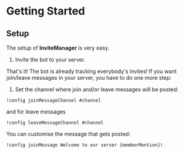 # Getting Started

## Setup

The setup of **InviteManager** is very easy.

1. Invite the bot to your server.

That's it! The bot is already tracking everybody's invites! If you want join/leave messages in your server, you have to do one more step:

1. Set the channel where join and/or leave messages will be posted:

```text
!config joinMessageChannel #channel
```

and for leave messages

```text
!config leaveMessageChannel #channel
```

You can customise the message that gets posted:

```text
!config joinMessage Welcome to our server {memberMention}!
```



